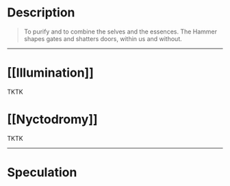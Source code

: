 # Description
> To purify and to combine the selves and the essences. The Hammer shapes gates and shatters doors, within us and without.

---
# [[Illumination]]

TKTK
# [[Nyctodromy]]

TKTK

---
# Speculation


